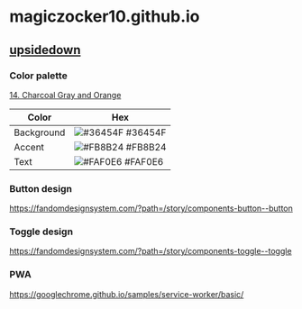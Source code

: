 # magiczocker10.github.io
## [upsidedown](https://magiczocker10.github.io/upsidedown)
### Color palette
[14. Charcoal Gray and Orange](https://www.color-meanings.com/colors-that-go-with-orange/)

| Color | Hex |
| ----- | --- |
| Background | ![#36454F](https://via.placeholder.com/10/36454F?text=+) #36454F
| Accent | ![#FB8B24](https://via.placeholder.com/10/FB8B24?text=+) #FB8B24
| Text | ![#FAF0E6](https://via.placeholder.com/10/FAF0E6?text=+) #FAF0E6

### Button design
https://fandomdesignsystem.com/?path=/story/components-button--button

### Toggle design
https://fandomdesignsystem.com/?path=/story/components-toggle--toggle

### PWA
https://googlechrome.github.io/samples/service-worker/basic/
